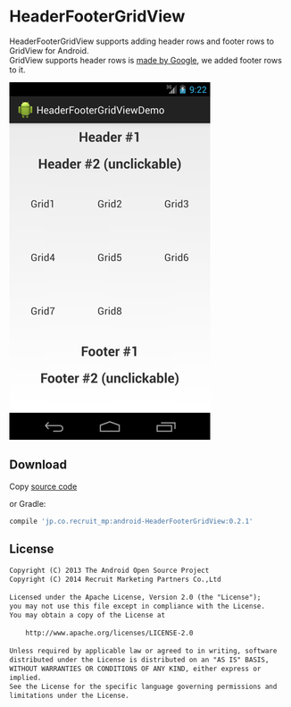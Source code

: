 # HeaderFooterGridView

HeaderFooterGridView supports adding header rows and footer rows to GridView for Android.  
GridView supports header rows is [made by Google](http://grepcode.com/file/repository.grepcode.com/java/ext/com.google.android/android-apps/4.4_r1/com/android/photos/views/HeaderGridView.java), we added footer rows to it.

![Screen shot](docs/screenshot.png)

## Download

Copy [source code](library/src/main/java/jp/co/recruit_mp/android/widget/HeaderFooterGridView.java)

or Gradle:

```groovy
compile 'jp.co.recruit_mp:android-HeaderFooterGridView:0.2.1'
```

## License

```
Copyright (C) 2013 The Android Open Source Project
Copyright (C) 2014 Recruit Marketing Partners Co.,Ltd

Licensed under the Apache License, Version 2.0 (the "License");
you may not use this file except in compliance with the License.
You may obtain a copy of the License at

    http://www.apache.org/licenses/LICENSE-2.0

Unless required by applicable law or agreed to in writing, software
distributed under the License is distributed on an "AS IS" BASIS,
WITHOUT WARRANTIES OR CONDITIONS OF ANY KIND, either express or implied.
See the License for the specific language governing permissions and
limitations under the License.
```
